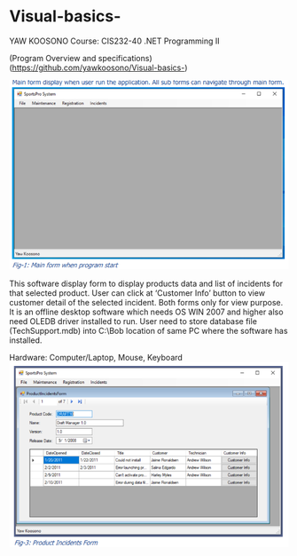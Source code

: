 # Visual-basics-
YAW KOOSONO
Course: CIS232-40 .NET Programming II

(Program Overview and specifications)(https://github.com/yawkoosono/Visual-basics-)

![](/images/SportsPro%20Main%20page%20.png)

This software display form to display products data and list of incidents for that selected 
product. User can click at ‘Customer Info’ button to view customer detail of the selected 
incident. Both forms only for view purpose.
It is an offline desktop software which needs OS WIN 2007 and higher also need OLEDB driver 
installed to run.
User need to store database file (TechSupport.mdb) into C:\Bob location of same PC where the 
software has installed.

Hardware: Computer/Laptop, Mouse, Keyboard
![](/images/Incidence%20.png)


